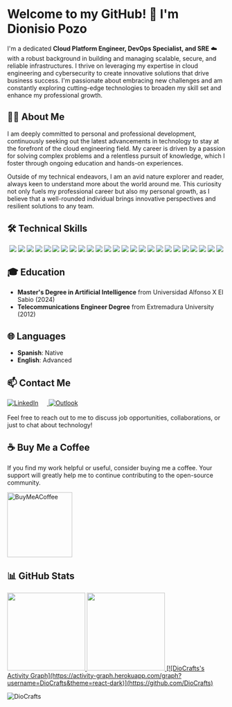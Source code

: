 # Welcome to my GitHub! 👋 I'm Dionisio Pozo

I'm a dedicated **Cloud Platform Engineer, DevOps Specialist, and SRE** :cloud: with a robust background in building and managing scalable, secure, and reliable infrastructures. I thrive on leveraging my expertise in cloud engineering and cybersecurity to create innovative solutions that drive business success. I'm passionate about embracing new challenges and am constantly exploring cutting-edge technologies to broaden my skill set and enhance my professional growth.

## 👨‍💻 About Me

I am deeply committed to personal and professional development, continuously seeking out the latest advancements in technology to stay at the forefront of the cloud engineering field. My career is driven by a passion for solving complex problems and a relentless pursuit of knowledge, which I foster through ongoing education and hands-on experiences.

Outside of my technical endeavors, I am an avid nature explorer and reader, always keen to understand more about the world around me. This curiosity not only fuels my professional career but also my personal growth, as I believe that a well-rounded individual brings innovative perspectives and resilient solutions to any team.

## 🛠️ Technical Skills

<p align="center">
  <img src="https://img.shields.io/badge/-Git-F05032?style=for-the-badge&logo=git&logoColor=white" />
  <img src="https://img.shields.io/badge/-Python-3776AB?style=for-the-badge&logo=Python&logoColor=white" /> 
  <img src="https://img.shields.io/badge/-Rust-000000?style=for-the-badge&logo=Rust&logoColor=white" />
  <img src="https://img.shields.io/badge/-Go-00ADD8?style=for-the-badge&logo=Go&logoColor=white" /> 
  <img src="https://img.shields.io/badge/-Bash-4EAA25?style=for-the-badge&logo=GNU-Bash&logoColor=white" />
  <img src="https://img.shields.io/badge/-Docker-2496ED?style=for-the-badge&logo=Docker&logoColor=white" /> 
  <img src="https://img.shields.io/badge/-Kubernetes-326CE5?style=for-the-badge&logo=Kubernetes&logoColor=white" /> 
  <img src="https://img.shields.io/badge/-istio-326CE5?style=for-the-badge&logo=istio&logoColor=white" /> 
  <img src="https://img.shields.io/badge/-Cilium-00B140?style=for-the-badge&logo=Cilium&logoColor=white" />
  <img src="https://img.shields.io/badge/-Jenkins-D24939?style=for-the-badge&logo=Jenkins&logoColor=white" /> 
  <img src="https://img.shields.io/badge/-Helm-0F0F0F?style=for-the-badge&logo=helm&logoColor=white" />
  <img src="https://img.shields.io/badge/-ArgoCD-623CE4?style=for-the-badge&logo=ArgoCD&logoColor=white" /> 
  <img src="https://img.shields.io/badge/-Terraform-623CE4?style=for-the-badge&logo=Terraform&logoColor=white" /> 
  <img src="https://img.shields.io/badge/-Ansible-EE0000?style=for-the-badge&logo=Ansible&logoColor=white" /> 
  <img src="https://img.shields.io/badge/-Alpine_Linux-%230D597F.svg?style=for-the-badge&logo=alpine-linux&logoColor=white" /> 
  <img src="https://img.shields.io/badge/-Postman-FF6C37?style=for-the-badge&logo=postman&logoColor=white" />
  <img src="https://img.shields.io/badge/-Prometheus-E6522C?style=for-the-badge&logo=Prometheus&logoColor=white" /> 
  <img src="https://img.shields.io/badge/-grafana-%23F46800.svg?style=for-the-badge&logo=grafana&logoColor=white" /> 
  <img src="https://img.shields.io/badge/-postgres-%23316192.svg?style=for-the-badge&logo=postgresql&logoColor=white" /> 
  <img src="https://img.shields.io/badge/-AWS-232F3E?style=for-the-badge&logo=Amazon-AWS&logoColor=white" /> 
  <img src="https://img.shields.io/badge/-Azure-0089D6?style=for-the-badge&logo=Microsoft-Azure&logoColor=white" /> 
  <img src="https://img.shields.io/badge/-GCP-4285F4?style=for-the-badge&logo=Google-Cloud&logoColor=white" />
  <img src="https://img.shields.io/badge/-Crossplane-326CE5?style=for-the-badge&logo=Crossplane&logoColor=white" />
  <img src="https://img.shields.io/badge/-Fluentd-FF3399?style=for-the-badge&logo=Fluentd&logoColor=white" />
  <img src="https://img.shields.io/badge/-IAM-FFA500?style=for-the-badge&logo=IAM&logoColor=white" />
</p>

## 🎓 Education

- **Master's Degree in Artificial Intelligence** from Universidad Alfonso X El Sabio (2024)
- **Telecommunications Engineer Degree** from Extremadura University (2012)

## 🌐 Languages

- **Spanish**: Native
- **English**: Advanced

## 📫 Contact Me

<div align="left">
  <a href="https://www.linkedin.com/in/dionisiopozo">
    <img alt="LinkedIn" src="https://img.shields.io/badge/-LinkedIn-blue?style=for-the-badge&logo=Linkedin&logoColor=white" style="margin-right: 20px;"/>
  </a>
  <a href="mailto:dionisio.pozo@outlook.com">
    <img alt="Outlook" src="https://img.shields.io/badge/Microsoft_Outlook-0078D4?style=for-the-badge&logo=microsoft-outlook&logoColor=white" />
  </a>
  <br><br>
  Feel free to reach out to me to discuss job opportunities, collaborations, or just to chat about technology!
</div>

## ☕ Buy Me a Coffee 

If you find my work helpful or useful, consider buying me a coffee. Your support will greatly help me to continue contributing to the open-source community.

<a href="https://www.buymeacoffee.com/dionidev">
    <img alt="BuyMeACoffee" src="https://cdn.buymeacoffee.com/buttons/v2/default-yellow.png" width="150" />
</a>

## 📊 GitHub Stats

<p align="left">
  <a href="https://github.com/DioCrafts">
    <img height="180em" src="https://github-readme-stats.vercel.app/api?username=DioCrafts&include_all_commits=true&count_private=true&hide_rank=true" />
  </a>
  <a href="https://github.com/DioCrafts">
    <img height="180em" src="https://github-readme-stats.vercel.app/api/top-langs/?username=DioCrafts&layout=compact" />
    [![DioCrafts's Activity Graph](https://activity-graph.herokuapp.com/graph?username=DioCrafts&theme=react-dark)](https://github.com/DioCrafts)

  </a>
</p>

<p align="left"> <img src="https://komarev.com/ghpvc/?username=DioCrafts&label=Profile%20views&color=0e75b6&style=flat" alt="DioCrafts" /> </p>
